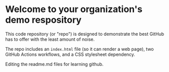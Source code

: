# Welcome to your organization's demo respository
This code repository (or "repo") is designed to demonstrate the best GitHub has to offer with the least amount of noise.

The repo includes an `index.html` file (so it can render a web page), two GitHub Actions workflows, and a CSS stylesheet dependency.

Editing the readme.md files for learning github.
